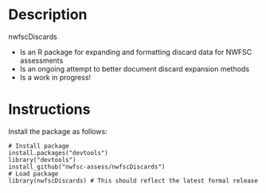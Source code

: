 Description
=============

nwfscDiscards
* Is an R package for expanding and formatting discard data for NWFSC assessments
* Is an ongoing attempt to better document discard expansion methods
* Is a work in progress!


Instructions
=============

Install the package as follows:

    # Install package
    install.packages("devtools")
    library("devtools")
    install_github("nwfsc-assess/nwfscDiscards")
    # Load package
    library(nwfscDiscards) # This should reflect the latest formal release

